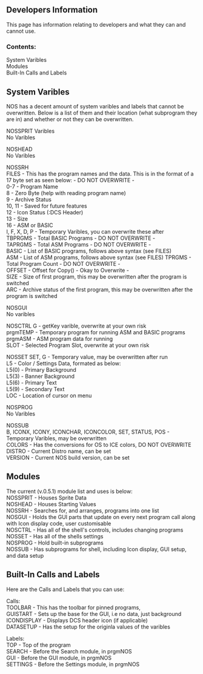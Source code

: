 ## Developers Information  
This page has information relating to developers and what they can and cannot use.
  
### Contents:
System Varibles  
Modules  
Built-In Calls and Labels  

## System Varibles
NOS has a decent amount of system varibles and labels that cannot be overwritten. Below is a list of them and their location (what subprogram they are in) and whether or not they can be overwritten.  
  
NOSSPRIT Varibles  
No Varibles  
  
NOSHEAD  
No Varibles  
  
NOSSRH  
FILES - This has the program names and the data. This is in the format of a 17 byte set as seen below:  - DO NOT OVERWRITE -  
  0-7 - Program Name  
  8 - Zero Byte (help with reading program name)  
  9 - Archive Status  
  10, 11 - Saved for future features  
  12 - Icon Status (:DCS Header)  
  13 - Size  
  16 - ASM or BASIC  
I, F, X, D, P - Temporary Varibles, you can overwrite these after  
TBPRGMS - Total BASIC Programs - DO NOT OVERWRITE -  
TAPRGMS - Total ASM Programs - DO NOT OVERWRITE -  
BASIC - List of BASIC programs, follows above syntax (see FILES)  
ASM - List of ASM programs, follows above syntax (see FILES)
TPRGMS - Total Program Count - DO NOT OVERWRITE -  
OFFSET - Offset for Copy() - Okay to Overwrite -  
SIZE - Size of first program, this may be overwritten after the program is switched  
ARC - Archive status of the first program, this may be overwritten after the program is switched  
  
NOSGUI  
No varibles  
  
NOSCTRL
G - getKey varible, overwrite at your own risk  
prgmTEMP - Temporary program for running ASM and BASIC programs  
prgmASM - ASM program data for running  
SLOT - Selected Program Slot, overwrite at your own risk  
  
NOSSET
SET, G - Temporary value, may be overwritten after run  
L5 - Color / Settings Data, formated as below:  
  L5(0) - Primary Background  
  L5(3) - Banner Background  
  L5(6) - Primary Text  
  L5(9) - Secondary Text  
LOC - Location of cursor on menu  

NOSPROG  
No Varibles  
  
NOSSUB  
B, ICONX, ICONY, ICONCHAR, ICONCOLOR, SET, STATUS, POS - Temporary Varibles, may be overwritten  
COLORS - Has the conversions for OS to ICE colors, DO NOT OVERWRITE
DISTRO - Current Distro name, can be set  
VERSION - Current NOS build version, can be set  
  
## Modules  
The current (v.0.5.1) module list and uses is below:  
NOSSPRIT - Houses Sprite Data  
NOSHEAD - Houses Starting Values  
NOSSRH - Searches for, and arranges, programs into one list  
NOSGUI - Holds the GUI parts that update on every next program call along with Icon display code, user customisable   
NOSCTRL - Has all of the shell's controls, includes changing programs  
NOSSET - Has all of the shells settings  
NOSPROG - Hold built-in subprograms  
NOSSUB - Has subprograms for shell, including Icon display, GUI setup, and data setup  
  
## Built-In Calls and Labels  
Here are the Calls and Labels that you can use:  
  
Calls:  
TOOLBAR - This has the toolbar for pinned programs,  
GUISTART - Sets up the base for the GUI, i.e no data, just background  
ICONDISPLAY - Displays DCS header icon (if applicable)  
DATASETUP - Has the setup for the originla values of the varibles  
  
Labels:  
TOP - Top of the program  
SEARCH - Before the Search module, in prgmNOS  
GUI - Before the GUI module, in prgmNOS  
SETTINGS - Before the Settings module, in prgmNOS  
